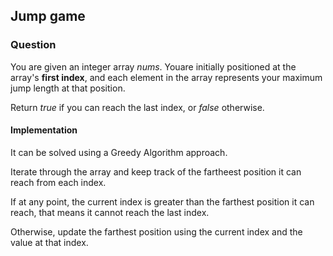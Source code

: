 ## Jump game

### Question 

You are given an integer array *nums*. Youare initially positioned at the array's **first index**, and each element in the array represents your maximum jump length at that position.

Return *true* if you can reach the last index, or *false* otherwise.

#### Implementation 

It can be solved using a Greedy Algorithm approach. 

Iterate through the array and keep track of the fartheest position it can reach from each index.

If at any point, the current index is greater than the farthest position it can reach, that means it cannot reach the last index.

Otherwise, update the farthest position using the current index and the value at that index.


